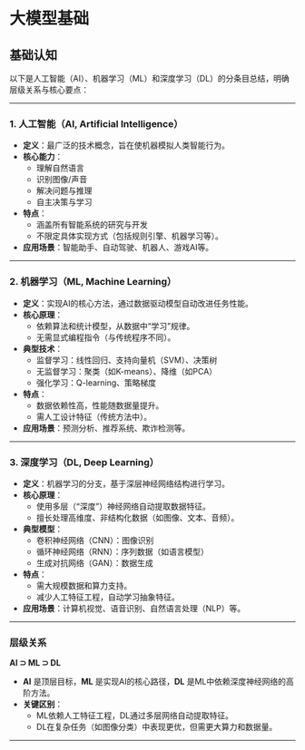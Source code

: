 # 大模型基础

## 基础认知

以下是人工智能（AI）、机器学习（ML）和深度学习（DL）的分条目总结，明确层级关系与核心要点：

---

### **1. 人工智能（AI, Artificial Intelligence）**  
- **定义**：最广泛的技术概念，旨在使机器模拟人类智能行为。  
- **核心能力**：  
  - 理解自然语言  
  - 识别图像/声音  
  - 解决问题与推理  
  - 自主决策与学习  
- **特点**：  
  - 涵盖所有智能系统的研究与开发  
  - 不限定具体实现方式（包括规则引擎、机器学习等）。  
- **应用场景**：智能助手、自动驾驶、机器人、游戏AI等。

---

### **2. 机器学习（ML, Machine Learning）**  
- **定义**：实现AI的核心方法，通过数据驱动模型自动改进任务性能。  
- **核心原理**：  
  - 依赖算法和统计模型，从数据中“学习”规律。  
  - 无需显式编程指令（与传统程序不同）。  
- **典型技术**：  
  - 监督学习：线性回归、支持向量机（SVM）、决策树  
  - 无监督学习：聚类（如K-means）、降维（如PCA）  
  - 强化学习：Q-learning、策略梯度  
- **特点**：  
  - 数据依赖性高，性能随数据量提升。  
  - 需人工设计特征（传统方法中）。  
- **应用场景**：预测分析、推荐系统、欺诈检测等。

---

### **3. 深度学习（DL, Deep Learning）**  
- **定义**：机器学习的分支，基于深层神经网络结构进行学习。  
- **核心原理**：  
  - 使用多层（“深度”）神经网络自动提取数据特征。  
  - 擅长处理高维度、非结构化数据（如图像、文本、音频）。  
- **典型模型**：  
  - 卷积神经网络（CNN）：图像识别  
  - 循环神经网络（RNN）：序列数据（如语言模型）  
  - 生成对抗网络（GAN）：数据生成  
- **特点**：  
  - 需大规模数据和算力支持。  
  - 减少人工特征工程，自动学习抽象特征。  
- **应用场景**：计算机视觉、语音识别、自然语言处理（NLP）等。

---

### **层级关系**  
**AI ⊃ ML ⊃ DL**  
- **AI** 是顶层目标，**ML** 是实现AI的核心路径，**DL** 是ML中依赖深度神经网络的高阶方法。  
- **关键区别**：  
  - ML依赖人工特征工程，DL通过多层网络自动提取特征。  
  - DL在复杂任务（如图像分类）中表现更优，但需更大算力和数据量。  

****
